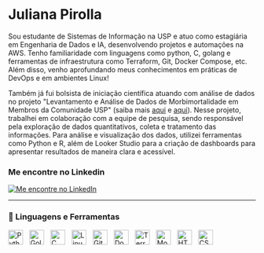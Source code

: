 # Juliana Pirolla 

Sou estudante de Sistemas de Informação na USP e atuo como estagiária em Engenharia de Dados e IA, desenvolvendo projetos e automações na AWS. Tenho familiaridade com linguagens como python, C, golang e ferramentas de infraestrutura como Terraform, Git, Docker Compose, etc. Além disso, venho aprofundando meus conhecimentos em práticas de DevOps e em ambientes Linux!

Também já fui bolsista de iniciação científica atuando com análise de dados no projeto "Levantamento e Análise de Dados de Morbimortalidade em Membros da Comunidade USP" (saiba mais [aqui](https://www.linkedin.com/posts/juliana-pirolla_nessa-%C3%BAltima-semana-tive-a-oportunidade-de-activity-7251036532520738816-ka08?utm_source=share&utm_medium=member_desktop&rcm=ACoAADnqAP0BtVg850mqgizPmKojdaffveSU6Do) e [aqui](https://prip.usp.br/questionario-prip/)). Nesse projeto, trabalhei em colaboração com a equipe de pesquisa, sendo responsável pela exploração de dados quantitativos, coleta e tratamento das informações. Para análise e visualização dos dados, utilizei ferramentas como Python e R, além de Looker Studio para a criação de dashboards para apresentar resultados de maneira clara e acessível.


### Me encontre no Linkedin

[![Me encontre no LinkedIn](https://img.shields.io/badge/LinkedIn-blue?style=social&logo=linkedin)](https://www.linkedin.com/in/juliana-pirolla/)

---

### 🧰 Linguagens e Ferramentas

<img align="left" alt="Python" width="30px" style="padding-right:10px;" src="https://cdn.jsdelivr.net/gh/devicons/devicon/icons/python/python-plain.svg" />
<img align="left" alt="Golang" width="30px" style="padding-right:10px;" src="https://cdn.jsdelivr.net/gh/devicons/devicon/icons/go/go-original.svg" />
<img align="left" alt="C" width="30px" style="padding-right:10px;" src="https://cdn.jsdelivr.net/gh/devicons/devicon/icons/c/c-original.svg" />
<img align="left" alt="Linux" width="30px" 
style="padding-right:10px;" src="https://cdn.jsdelivr.net/gh/devicons/devicon/icons/linux/linux-original.svg" />
<img align="left" alt="Git" width="30px" style="padding-right:10px;" src="https://cdn.jsdelivr.net/gh/devicons/devicon/icons/git/git-original.svg" />
<img align="left" alt="Docker" width="30px" style="padding-right:10px;" src="https://cdn.jsdelivr.net/gh/devicons/devicon/icons/docker/docker-original.svg" />
<img align="left" alt="Terraform" width="30px" style="padding-right:10px;" src="https://cdn.jsdelivr.net/gh/devicons/devicon/icons/terraform/terraform-original.svg" />
<img align="left" alt="MongoDB" width="30px" style="padding-right:10px;" src="https://cdn.jsdelivr.net/gh/devicons/devicon/icons/mongodb/mongodb-original.svg" />
<img align="left" alt="HTML" width="30px" style="padding-right:10px;" src="https://cdn.jsdelivr.net/gh/devicons/devicon/icons/html5/html5-plain.svg" />
<img align="left" alt="CSS" width="30px" style="padding-right:10px;" src="https://cdn.jsdelivr.net/gh/devicons/devicon/icons/css3/css3-plain.svg" />
<br />
<br >
